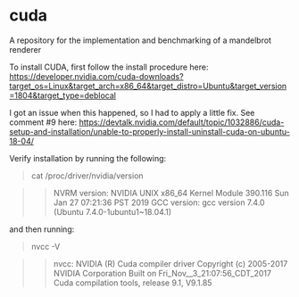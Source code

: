 # cuda
A repository for the implementation and benchmarking of a mandelbrot renderer

To install CUDA, first follow the install procedure here:
https://developer.nvidia.com/cuda-downloads?target_os=Linux&target_arch=x86_64&target_distro=Ubuntu&target_version=1804&target_type=deblocal

I got an issue when this happened, so I had to apply a little fix. See comment #9 here:
https://devtalk.nvidia.com/default/topic/1032886/cuda-setup-and-installation/unable-to-properly-install-uninstall-cuda-on-ubuntu-18-04/

Verify installation by running the following:  

>cat /proc/driver/nvidia/version

>>NVRM version: NVIDIA UNIX x86_64 Kernel Module  390.116  Sun Jan 27 07:21:36 PST 2019
  GCC version:  gcc version 7.4.0 (Ubuntu 7.4.0-1ubuntu1~18.04.1)

and then running: 

>nvcc -V

>>nvcc: NVIDIA (R) Cuda compiler driver
  Copyright (c) 2005-2017 NVIDIA Corporation
  Built on Fri_Nov__3_21:07:56_CDT_2017
  Cuda compilation tools, release 9.1, V9.1.85
